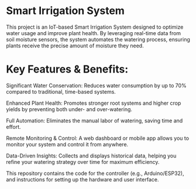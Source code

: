 # Smart Irrigation System
This project is an IoT-based Smart Irrigation System designed to optimize water usage and improve plant health. By leveraging real-time data from soil moisture sensors, the system automates the watering process, ensuring plants receive the precise amount of moisture they need.

# Key Features & Benefits:
Significant Water Conservation: Reduces water consumption by up to 70% compared to traditional, time-based systems.

Enhanced Plant Health: Promotes stronger root systems and higher crop yields by preventing both under- and over-watering.

Full Automation: Eliminates the manual labor of watering, saving time and effort.

Remote Monitoring & Control: A web dashboard or mobile app allows you to monitor your system and control it from anywhere.

Data-Driven Insights: Collects and displays historical data, helping you refine your watering strategy over time for maximum efficiency.

This repository contains the code for the controller (e.g., Arduino/ESP32), and instructions for setting up the hardware and user interface.
